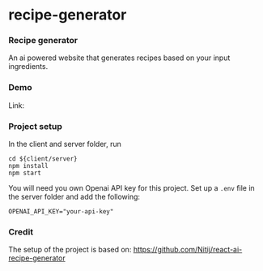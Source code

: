 # recipe-generator

### Recipe generator
An ai powered website that generates recipes based on your input ingredients.

### Demo
Link:

### Project setup
In the client and server folder, run  
```
cd ${client/server}
npm install
npm start
```

You will need you own Openai API key for this project. Set up a ``.env`` file in the server folder and add the following:
```
OPENAI_API_KEY="your-api-key"
````

### Credit
The setup of the project is based on: https://github.com/Nitij/react-ai-recipe-generator
